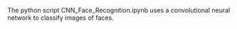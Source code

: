 The python script CNN_Face_Recognition.ipynb uses a convolutional neural network to classify images of faces.